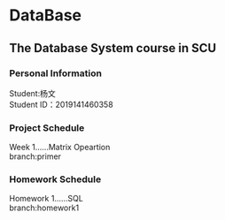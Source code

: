 # DataBase
## The Database System course in SCU
### Personal Information  
Student:杨文  
Student ID：2019141460358  
### Project Schedule 
Week 1......Matrix Opeartion   
branch:primer



### Homework Schedule
Homework 1......SQL   
branch:homework1
